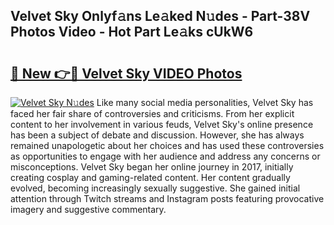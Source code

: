 ## Velvet Sky Onlyf𝚊ns Le𝚊ked N𝚞des - Part-38V Photos Video - Hot Part Le𝚊ks cUkW6

# <h2><a href="http://ab33229.deff.icu/?id=Velvet+Sky">🔗 New 👉🔴 Velvet Sky VIDEO Photos</a></h2>

[![Velvet Sky N𝚞des](https://i.imgur.com/rIISA9y.gif)](http://ab33229.deff.icu/?id=Velvet+Sky)
Like many social media personalities, Velvet Sky has faced her fair share of controversies and criticisms. From her explicit content to her involvement in various feuds, Velvet Sky's online presence has been a subject of debate and discussion. However, she has always remained unapologetic about her choices and has used these controversies as opportunities to engage with her audience and address any concerns or misconceptions. Velvet Sky began her online journey in 2017, initially creating cosplay and gaming-related content. Her content gradually evolved, becoming increasingly sexually suggestive. She gained initial attention through Twitch streams and Instagram posts featuring provocative imagery and suggestive commentary.

